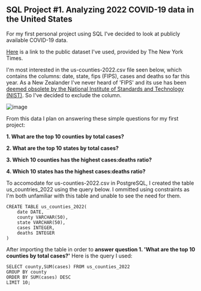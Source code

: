 ## SQL Project #1. Analyzing 2022 COVID-19 data in the United States

For my first personal project using SQL I've decided to look at publicly available COVID-19 data.

[Here](https://github.com/nytimes/covid-19-data) is a link to the public dataset I've used, provided by The New York Times.

I'm most interested in the us-counties-2022.csv file seen below, which contains the columns: date, state, fips (FIPS), cases and deaths so far this year. As a New Zealander I've never heard of 'FIPS' and its use has been [deemed obsolete by the National Institute of Standards and Technology (NIST)](https://www.govinfo.gov/content/pkg/FR-2008-09-02/pdf/E8-20306.pdf). So I've decided to exclude the column.

![image](https://user-images.githubusercontent.com/105367716/169649777-1003a5a7-aae5-4762-b4e7-50ace6ff6c6a.png)

From this data I plan on answering these simple questions for my first project:

**1. What are the top 10 counties by total cases?**

**2. What are the top 10 states by total cases?**

**3. Which 10 counties has the highest cases:deaths ratio?**

**4. Which 10 states has the highest cases:deaths ratio?**

To accomodate for us-counties-2022.csv in PostgreSQL, I created the table us_countries_2022 using the query below. I ommitted using constraints as I'm both unfamiliar with this table and unable to see the need for them.
```
CREATE TABLE us_counties_2022(
    date DATE,
    county VARCHAR(50),
    state VARCHAR(50),
    cases INTEGER,
    deaths INTEGER
)
```

After importing the table in order to **answer question 1. 'What are the top 10 counties by total cases?'** Here is the query I used:
```
SELECT county,SUM(cases) FROM us_counties_2022
GROUP BY county
ORDER BY SUM(cases) DESC
LIMIT 10;
```
